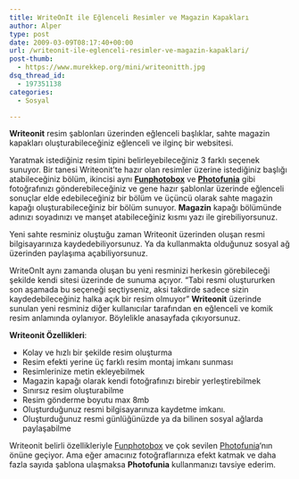 ```yaml
---
title: WriteOnIt ile Eğlenceli Resimler ve Magazin Kapakları
author: Alper
type: post
date: 2009-03-09T08:17:40+00:00
url: /writeonit-ile-eglenceli-resimler-ve-magazin-kapaklari/
post-thumb:
  - https://www.murekkep.org/mini/writeonitth.jpg
dsq_thread_id:
  - 197351138
categories:
  - Sosyal

---
```

**Writeonit** resim şablonları üzerinden eğlenceli başlıklar, sahte magazin kapakları oluşturabileceğiniz eğlenceli ve ilginç bir websitesi. 

Yaratmak istediğiniz resim tipini belirleyebileceğiniz 3 farklı seçenek sunuyor. Bir tanesi Writeonit&#8217;te hazır olan resimler üzerine istediğiniz başlığı atabileceğiniz bölüm, ikincisi aynı **[Funphotobox][1]** ve **[Photofunia][2]** gibi fotoğrafınızı gönderebileceğiniz ve gene hazır şablonlar üzerinde eğlenceli sonuçlar elde edebileceğiniz bir bölüm ve üçüncü olarak sahte magazin kapağı oluşturabileceğiniz bir bölüm sunuyor. **Magazin** kapağı bölümünde adınızı soyadınızı ve manşet atabileceğiniz kısmı yazı ile girebiliyorsunuz. <!--more-->

Yeni sahte resminiz oluştuğu zaman Writeonit üzerinden oluşan resmi bilgisayarınıza kaydedebiliyorsunuz. Ya da kullanmakta olduğunuz sosyal ağ üzerinden paylaşıma açabiliyorsunuz. 

WriteOnIt aynı zamanda oluşan bu yeni resminizi herkesin görebileceği şekilde kendi sitesi üzerinde de sunuma açıyor. &#8220;Tabi resmi oluştururken son aşamada bu seçeneği seçtiyseniz, aksi takdirde sadece sizin kaydedebileceğiniz halka açık bir resim olmuyor&#8221; **Writeonit** üzerinde sunulan yeni resminiz diğer kullanıcılar tarafından en eğlenceli ve komik resim anlamında oylanıyor. Böylelikle anasayfada çıkıyorsunuz. 

**Writeonit Özellikleri**:

  * Kolay ve hızlı bir şekilde resim oluşturma
  * Resim efekti yerine üç farklı resim montaj imkanı sunması
  * Resimlerinize metin ekleyebilmek
  * Magazin kapağı olarak kendi fotoğrafınızı birebir yerleştirebilmek
  * Sınırsız resim oluşturabilme
  * Resim gönderme boyutu max 8mb
  * Oluşturduğunuz resmi bilgisayarınıza kaydetme imkanı.
  * Oluşturduğunuz resmi günlüğünüzde ya da bilinen sosyal ağlarda paylaşabilme

Writeonit belirli özellikleriyle [Funphotobox][1] ve çok sevilen [Photofunia][2]&#8216;nın önüne geçiyor. Ama eğer amacınız fotoğraflarınıza efekt katmak ve daha fazla sayıda şablona ulaşmaksa **Photofunia** kullanmanızı tavsiye ederim.

 [1]: https://www.murekkep.org/funphotobox-resimleriniz-icin-eglenceli-efektler-1371
 [2]: https://www.murekkep.org/photofunia-ile-resimlerinize-fark-katin-1297